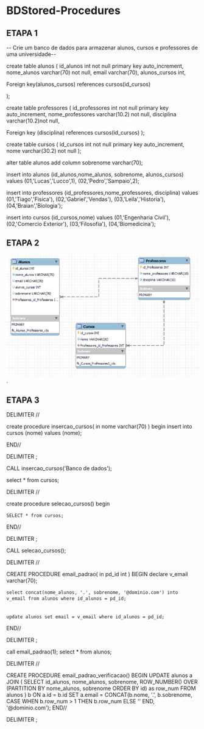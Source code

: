 # BDStored-Procedures

## ETAPA 1

-- Crie um banco de dados para armazenar alunos, cursos e professores de uma universidade--

create table alunos (
id_alunos int not null primary key auto_increment,
nome_alunos varchar(70) not null,
email varchar(70),
alunos_cursos int,

Foreign key(alunos_cursos) references cursos(id_cursos)

);

create table professores (
id_professores int not null primary key auto_increment,
nome_professores varchar(10.2)	not null,
disciplina varchar(10.2)not null,

Foreign key (disciplina) references cursos(id_cursos)
);

create table cursos (
id_cursos int not null primary key auto_increment,
nome varchar(30.2) not null
);

alter table alunos add column sobrenome varchar(70);

insert into alunos (id_alunos,nome_alunos, sobrenome, alunos_cursos) values 
	(01,'Lucas','Lucco',1),
	(02,'Pedro','Sampaio',2);
    

insert into professores (id_professores,nome_professores, disciplina) values 
	(01,'Tiago','Fisica'),
	(02,'Gabriel','Vendas'),
	(03,'Leila','Historia'),
	(04,'Braian','Biologia');


insert into cursos (id_cursos,nome) values 
	(01,'Engenharia Civil'),
	(02,'Comercio Exterior'),
	(03,'Filosofia'),
	(04,'Biomedicina');
 
## ETAPA 2

![imgSQL](https://github.com/RodrigoMaMoraes/BDStored-Procedures/blob/main/AlunosProfessCursos.PNG).

## ETAPA 3
DELIMITER //

create procedure insercao_cursos(
in nome varchar(70)
)
begin
	insert into cursos (nome) values (nome);
	
END//

DELIMITER ;

CALL insercao_cursos('Banco de dados');

select * from cursos;

DELIMITER //

create procedure selecao_cursos()
begin
	
    SELECT * from cursos;
	
END//

DELIMITER ;

CALL selecao_cursos();

DELIMITER //

CREATE PROCEDURE email_padrao(
    in pd_id int
)
BEGIN
    declare v_email varchar(70);

    
    select concat(nome_alunos, '.', sobrenome, '@dominio.com') into v_email from alunos where id_alunos = pd_id;
   
    
    update alunos set email = v_email where id_alunos = pd_id;
END//

DELIMITER ;

call email_padrao(1);
select * from alunos;

DELIMITER //

CREATE PROCEDURE email_padrao_verificacao()
BEGIN
    UPDATE alunos a
    JOIN (
        SELECT id_alunos, nome_alunos, sobrenome, 
               ROW_NUMBER() OVER (PARTITION BY nome_alunos, sobrenome ORDER BY id) as row_num
        FROM alunos
    ) b ON a.id = b.id
    SET a.email = CONCAT(b.nome, '.', b.sobrenome, 
                         CASE WHEN b.row_num > 1 THEN b.row_num ELSE '' END, 
                         '@dominio.com');
END//

DELIMITER ;

